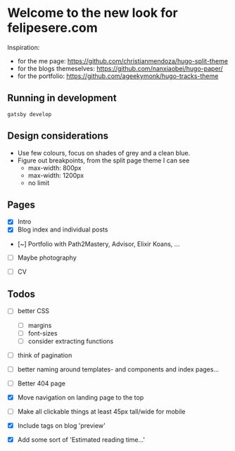 # Welcome to the new look for felipesere.com

Inspiration:
* for the me page: https://github.com/christianmendoza/hugo-split-theme
* for the blogs themeselves: https://github.com/nanxiaobei/hugo-paper/
* for the portfolio: https://github.com/ageekymonk/hugo-tracks-theme

## Running in development
`gatsby develop`


## Design considerations

* Use few colours, focus on shades of grey and a clean blue.
* Figure out breakpoints, from the split page theme I can see
  * max-width:  800px
  * max-width: 1200px
  * no limit

## Pages

- [x] Intro
- [x] Blog index and individual posts
- [~] Portfolio with Path2Mastery, Advisor, Elixir Koans, ...
- [ ] Maybe photography
- [ ] CV


## Todos

- [ ] better CSS
  - [ ] margins
  - [ ] font-sizes
  - [ ] consider extracting functions
- [ ] think of pagination
- [ ] better naming around templates- and components and index pages...
- [ ] Better 404 page
- [x] Move navigation on landing page to the top
- [ ] Make all clickable things at least 45px tall/wide for mobile
- [x] Include tags on blog 'preview'
- [x] Add some sort of 'Estimated reading time...'

